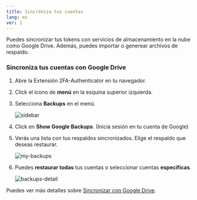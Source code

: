 ```yaml
---
title: Sincróniza tus cuentas 
lang: es
ver: 1
---
```


Puedes sincronizar tus tokens con servicios de almacenamiento en la nube como Google Drive. Además, puedes importar o generear archivos de respaldo.

### Sincroniza tus cuentas con Google Drive

1. Abre la Extensión 2FA-Authenticator en tu navegador.
2. Click el icono de **menú** en la esquina superior izquierda.
3. Selecciona **Backups** en el menú.

   ![sidebar](/img/docs/sidebar.webp)

4. Click en **Show Google Backups**. (Inicia sesión en tu cuenta de Google)
6. Verás una lista con tus respaldos sincronizados. Elige el respaldo que deseas restaurar.

   ![my-backups](/img/docs/my-backups.webp)

8. Puedes **restaurar todas** tus cuentas o seleccionar cuentas **específicas**.

   ![backups-detail](/img/docs/backups-detail.webp)

Puedes ver más detalles sobre [Sincronizar con Google Drive](/docs/import-o-export-backups/google/). 
